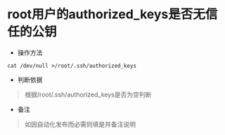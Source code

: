 # root用户的authorized_keys是否无信任的公钥

- 操作方法
```
cat /dev/null >/root/.ssh/authorized_keys
```

- 判断依据
> 根据/root/.ssh/authorized_keys是否为空判断

- 备注
> 如因自动化发布而必需则填是并备注说明